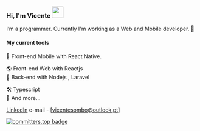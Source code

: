 ### Hi, I'm Vicente <img src="https://media.giphy.com/media/hvRJCLFzcasrR4ia7z/giphy.gif" width="30" >


I’m a programmer. Currently I'm working as a Web and Mobile developer. 🚀

#### My current tools 
📲 Front-end Mobile with React Native.

🌎 Front-end Web with Reactjs  
📡 Back-end with Nodejs , Laravel

🛠️ Typescript  
🧰 And more...  

[LinkedIn](https://www.linkedin.com/in/sombo/) 
e-mail - [vicentesombo@outlook.pt]


[![committers.top badge](https://user-badge.committers.top/angola_public/sombo20.svg)](https://user-badge.committers.top/angola_public/sombo20)
